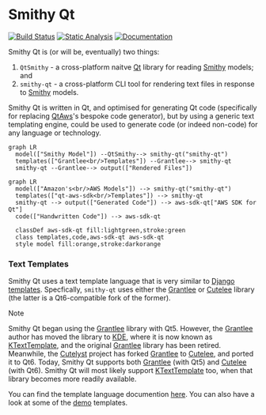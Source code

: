 <!-- SPDX-FileCopyrightText: 2013-2024 Paul Colby <git@colby.id.au> -->
<!-- SPDX-License-Identifier: LGPL-3.0-or-later -->
# Smithy Qt

[![Build Status](https://github.com/pcolby/smithy-qt/actions/workflows/build.yaml/badge.svg?branch=main)](
  https://github.com/pcolby/smithy-qt/actions/workflows/build.yaml?query=branch%3Amain)
[![Static Analysis](https://github.com/pcolby/smithy-qt/actions/workflows/static.yaml/badge.svg?branch=main)](
  https://github.com/pcolby/smithy-qt/actions/workflows/static.yaml?query=branch%3Amain)
[![Documentation](https://github.com/pcolby/smithy-qt/actions/workflows/docs.yaml/badge.svg?branch=main)](
  https://github.com/pcolby/smithy-qt/actions/workflows/docs.yaml?query=branch%3Amain)

Smithy Qt is (or will be, eventually) two things:

1. `QtSmithy` - a cross-platform naitve [Qt] library for reading [Smithy] models; and
2. `smithy-qt` - a cross-platform CLI tool for rendering text files in response to [Smithy] models.

Smithy Qt is written in Qt, and optimised for generating Qt code (specifically for replacing
[QtAws]'s bespoke code generator), but by using a generic text templating engine, could be
used to generate code (or indeed non-code) for any language or technology.

```mermaid
graph LR
  model(["Smithy Model"]) --QtSmithy--> smithy-qt("smithy-qt")
  templates(["Grantlee<br/>Templates"]) --Grantlee--> smithy-qt
  smithy-qt --Grantlee--> output(["Rendered Files"])
```

```mermaid
graph LR
  model(["Amazon's<br/>AWS Models"]) --> smithy-qt("smithy-qt")
  templates(["qt-aws-sdk<br/>Templates"]) --> smithy-qt
  smithy-qt --> output(["Generated Code"]) --> aws-sdk-qt["AWS SDK for Qt"]
  code(["Handwritten Code"]) --> aws-sdk-qt

  classDef aws-sdk-qt fill:lightgreen,stroke:green
  class templates,code,aws-sdk-qt aws-sdk-qt
  style model fill:orange,stroke:darkorange
```

### Text Templates

Smithy Qt uses a text template language that is very similar to [Django templates]. Specfically, `smithy-qt` uses either
the [Grantlee] or [Cutelee] library (the latter is a Qt6-compatible fork of the former).

> [!NOTE]
> Smithy Qt began using the [Grantlee] library with Qt5. However, the [Grantlee] author has moved the library to [KDE],
> where it is now known as [KTextTemplate], and the original [Grantlee] library has been retired. Meanwhile, the
> [Cutelyst] project has forked [Grantlee] to [Cutelee], and ported it to Qt6. Today, Smithy Qt supports both [Grantlee]
> (with Qt5) and [Cutelee] (with Qt6). Smithy Qt will most likely support [KTextTemplate] too, when that library becomes
> more readily available.

You can find the template language documention [here](https://pcolby.github.io/cutelee/for_themers.html). You can also
have a look at some of the [demo](demo) templates.

[CMake]:            https://cmake.org/ "CMake"
[Cutelee]:          https://github.com/cutelyst/cutelee "The Cutelee Libraries"
[Cutelyst]:         https://cutelyst.org/ "Cutelyst! The Qt Web Framework"
[Django templates]: https://docs.djangoproject.com/en/5.0/ref/templates/ "Django Templates"
[Grantlee]:         https://github.com/steveire/grantlee "The Grantlee Libraries"
[KDE]:              https://kde.org/ "KDE Community"
[KTextTemplate]:    https://invent.kde.org/frameworks/ktexttemplate "The KTextTemplate Library"
[Qt]:               https://www.qt.io/ "Qt cross-platform application development framework"
[QtAws]:            https://github.com/pcolby/aws-sdk-qt "AWS SDK for Qt"
[Smithy]:           https://smithy.io/ "Smithy language for defining services and SDKs"
